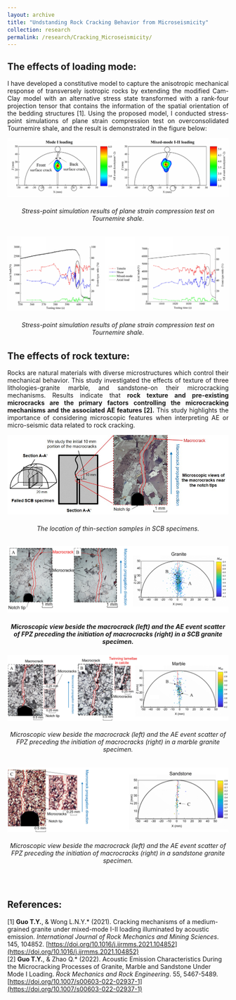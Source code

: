 ```yaml
---
layout: archive
title: "Undstanding Rock Cracking Behavior from Microseismicity"
collection: research
permalink: /research/Cracking_Microseismicity/
---
```

## The effects of loading mode:
<p align="justify">
I have developed a constitutive model to capture the anisotropic mechanical response of transversely isotropic rocks by extending the modified Cam-Clay model with an alternative stress state transformed with a rank-four projection tensor that contains the information of the spatial orientation of the bedding structures [1]. Using the proposed model, I conducted stress-point simulations of plane strain compression test on overconsolidated Tournemire shale, and the result is demonstrated in the figure below:  
</p>
<img src="/images/Mixed-mode_density contour.jpg"/>  
<h6 align="center">Stress-point simulation results of plane strain compression test on Tournemire shale. <br>  
</h6>
<img src="/images/Mixed-mode_event type.jpg"/>  
<h6 align="center">Stress-point simulation results of plane strain compression test on Tournemire shale. <br> 
</h6>


## The effects of rock texture:
<p align="justify">
Rocks are natural materials with diverse microstructures which control their mechanical behavior. This study investigated the effects of texture of three lithologies-granite marble, and sandstone-on their microcracking mechanisms. Results indicate that <b>rock texture and pre-existing microcracks are the primary factors controlling the microcracking mechanisms and the associated AE features [2].</b> This study highlights the importance of considering microscopic features when interpreting AE or micro-seismic data related to rock cracking.  
</p>
<img src="/images/Thin-section_analysis.jpg"/>  
<h6 align="center">
The location of thin-section samples in SCB specimens.  
</h5>
<img src="/images/Granite.jpg"/>  
<h5 align="center">
Microscopic view beside the macrocrack (left) and the AE event scatter of FPZ preceding the initiation of macrocracks (right) in a SCB granite specimen.  
</h5>
<img src="/images/Marble.jpg"/>  
<h6 align="center">
Microscopic view beside the macrocrack (left) and the AE event scatter of FPZ preceding the initiation of macrocracks (right) in a marble granite specimen.  
</h6>
<img src="/images/Sandstone.jpg"/>  
<h6 align="center">
Microscopic view beside the macrocrack (left) and the AE event scatter of FPZ preceding the initiation of macrocracks (right) in a sandstone  granite specimen.    
</h6>
<br>

## References:  
\[1\] <b>Guo T.Y.</b>, & Wong L.N.Y.\* (2021). Cracking mechanisms of a medium-grained granite under mixed-mode I-II loading illuminated by acoustic emission. <i>International Journal of Rock Mechanics and Mining Sciences</i>. 145, 104852. [https://doi.org/10.1016/j.ijrmms.2021.104852](https://doi.org/10.1016/j.ijrmms.2021.104852)  
\[2\] <b>Guo T.Y.</b>, & Zhao Q.\* (2022). Acoustic Emission Characteristics During the Microcracking Processes of Granite, Marble and Sandstone Under Mode I Loading. <i>Rock Mechanics and Rock Engineering</i>. 55, 5467-5489. [https://doi.org/10.1007/s00603-022-02937-1](https://doi.org/10.1007/s00603-022-02937-1)  
